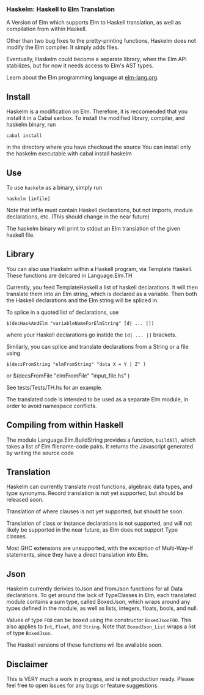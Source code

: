### Haskelm: Haskell to Elm Translation

A Version of Elm which supports Elm to Haskell translation, as well as
compilation from within Haskell.

Other than two bug fixes to the pretty-printing functions, Haskelm does not modify
the Elm compiler. It simply adds files. 

Eventually, Haskelm could become a separate library, when the Elm API stabilizes,
but for now it needs access to Elm's AST types.

Learn about the Elm programming language at [elm-lang.org](http://elm-lang.org/).

    
## Install
Haskelm is a modification on Elm. Therefore, it is reccomended that you install it in a Cabal sanbox.
To install the modified library, compiler, and haskelm binary, run

    cabal install

in the directory where you have checkoud the source
You can install only the haskelm executable with 
    cabal install haskelm

    
## Use

To use `haskelm` as a binary, simply run

    haskelm [infile]
Note that infile must contain Haskell declarations, but not imports,
module declarations, etc. (This should change in the near future)

The haskelm binary will print to stdout an Elm translation of the given haskell file.

## Library
You can also use Haskelm within a Haskell program, via Template Haskell.
These functions are delcared in Language.Elm.TH

Currently, you feed TemplateHaskell a list of haskell declarations.
It will then translate them into an Elm string, which is declared as a variable.
Then both the Haskell declarations and the Elm string will be spliced in.

To splice in a quoted list of declarations, use

    $(decHaskAndElm "variableNameForElmString" [d| ... |])

where your Haskell declarations go instide the `[d| ... |]` brackets.

Similarly, you can splice and translate declarations from a String or a file
using 

    $(decsFromString "elmFromString" "data X = Y | Z" )
or
    $(decsFromFile "elmFromFile" "input_file.hs" )

See tests/Tests/TH.hs for an example.

The translated code is intended to be used as a separate Elm module,
in order to avoid namespace conflicts.

## Compiling from within Haskell

The module Language.Elm.BuildString provides a function, `buildAll`,
which takes a list of Elm filename-code pairs. It returns the Javascript
generated by writing the source code

## Translation

Haskelm can currently translate most functions, algebraic data types, and type synonyms.
Record translation is not yet supported, but should be released soon.

Translation of where clauses is not yet supported, but should be soon.

Translation of class or instance declarations is not supported, and will not likely be supported in the near future,
as Elm does not support Type classes.

Most GHC extensions are unsupported, with the exception of Multi-Way-If statements,
since they have a direct translation into Elm.

## Json

Haskelm currently derivies toJson and fromJson functions for all Data declarations.
To get around the lack of TypeClasses in Elm, each translated module contains a 
sum type, called BoxedJson, which wraps around any types defined in the module,
as well as lists, integers, floats, bools, and null.

Values of type `FOO` can be boxed using the constructor `BoxedJsonFOO`.
This also applies to `Int`, `Float`, and `String`.
Note that `BoxedJson_List` wraps a list of type `BoxedJson`.

The Haskell versions of these functions wil lbe avaliable soon.

## Disclaimer

This is VERY much a work in progress, and is not production ready.
Please feel free to open issues for any bugs or feature suggestions.